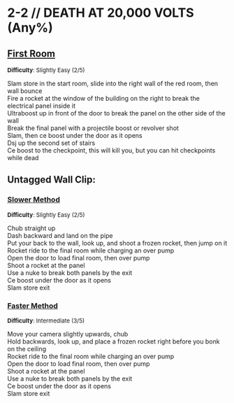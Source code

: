 # 2-2 // DEATH AT 20,000 VOLTS (Any%)


## [First Room](https://youtu.be/aIgoM4be7I8)
<font size="2">
    <b>Difficulty</b>: Slightly Easy (2/5)
</font> <br/> 

Slam store in the start room, slide into the right wall of the red room, then wall bounce <br/>
Fire a rocket at the window of the building on the right to break the electrical panel inside it <br/>
Ultraboost up in front of the door to break the panel on the other side of the wall <br/>
Break the final panel with a projectile boost or revolver shot <br/>
Slam, then ce boost under the door as it opens <br/>
Dsj up the second set of stairs <br/>
Ce boost to the checkpoint, this will kill you, but you can hit checkpoints while dead


## Untagged Wall Clip: 

### [Slower Method](https://youtu.be/1vAmRO13oW4)
<font size="2">
    <b>Difficulty</b>: Slightly Easy (2/5)
</font> <br/> 

Chub straight up <br/>
Dash backward and land on the pipe <br/>
Put your back to the wall, look up, and shoot a frozen rocket, then jump on it <br/>
Rocket ride to the final room while charging an over pump <br/>
Open the door to load final room, then over pump <br/>
Shoot a rocket at the panel <br/>
Use a nuke to break both panels by the exit <br/>
Ce boost under the door as it opens <br/>
Slam store exit <br/>

### [Faster Method](https://youtu.be/G6TvLtWIz0w)
<font size="2">
    <b>Difficulty</b>: Intermediate (3/5)
</font> <br/> 

Move your camera slightly upwards, chub <br/>
Hold backwards, look up, and place a frozen rocket right before you bonk on the ceiling <br/>
Rocket ride to the final room while charging an over pump <br/>
Open the door to load final room, then over pump <br/>
Shoot a rocket at the panel <br/>
Use a nuke to break both panels by the exit <br/>
Ce boost under the door as it opens <br/>
Slam store exit <br/>